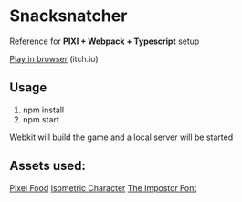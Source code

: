 # Snacksnatcher
Reference for **PIXI + Webpack + Typescript** setup

[Play in browser](https://yazaa.itch.io/snacksnatcher) (itch.io)

## Usage
1. npm install
2. npm start

Webkit will build the game and a local server will be started

## Assets used:
[Pixel Food](https://henrysoftware.itch.io/pixel-food)
[Isometric Character](https://lionheart963.itch.io/4-directional-character)
[The Impostor Font](https://www.dafont.com/the-impostor.font)
